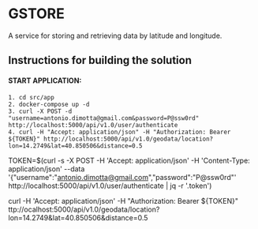 # GSTORE
A service for storing and retrieving data by latitude and longitude.

## Instructions for building the solution

#### START APPLICATION:
    1. cd src/app
    2. docker-compose up -d
    3. curl -X POST -d "username=antonio.dimotta@gmail.com&password=P@ssw0rd" http://localhost:5000/api/v1.0/user/authenticate
    4. curl -H "Accept: application/json" -H "Authorization: Bearer ${TOKEN}" http://localhost:5000/api/v1.0/geodata/location?lon=14.2749&lat=40.850506&distance=0.5


TOKEN=$(curl -s -X POST -H 'Accept: application/json' -H 'Content-Type: application/json' --data '{"username":"antonio.dimotta@gmail.com","password":"P@ssw0rd"' http://localhost:5000/api/v1.0/user/authenticate | jq -r '.token')

curl -H 'Accept: application/json' -H "Authorization: Bearer ${TOKEN}" ttp://ocalhost:5000/api/v1.0/geodata/location?lon=14.2749&lat=40.850506&distance=0.5